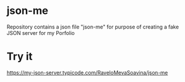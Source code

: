 # json-me
Repository contains a json file "json-me" for purpose of creating a fake JSON server for my Porfolio

# Try it
https://my-json-server.typicode.com/RaveloMevaSoavina/json-me

